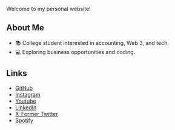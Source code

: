Welcome to my personal website!

## About Me
- 📚 College student interested in accounting, Web 3, and tech.
- 💻 Exploring business opportunities and coding.


## Links
- [GitHub](https://github.com/BeBhupendra)
- [Instagram](https://www.instagram.com/bebhupendra/)
- [Youtube](https://www.youtube.com/channel/UCVXbBv1NRPFtPrGkVzjA00g)
- [LinkedIn](https://www.linkedin.com/in/bebhupendra/)
- [X-Former Twitter](https://x.com/be_bhupendra)
- [Spotify](https://open.spotify.com/artist/1DMvy98N4qBEdgdpTAVhhK)
